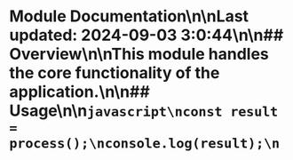 # Module Documentation\n\nLast updated: 2024-09-03 3:0:44\n\n## Overview\n\nThis module handles the core functionality of the application.\n\n## Usage\n\n```javascript\nconst result = process();\nconsole.log(result);\n```
